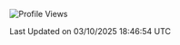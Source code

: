 <!--START_SECTION:waka-->
![Profile Views](http://img.shields.io/badge/Profile%20Views-0-blue)


 Last Updated on 03/10/2025 18:46:54 UTC
<!--END_SECTION:waka-->
